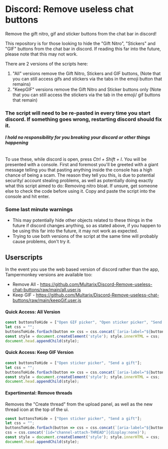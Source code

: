 # Discord: Remove useless chat buttons
Remove the gift nitro, gif and sticker buttons from the chat bar in discord!

This repository is for those looking to hide the "Gift Nitro", "Stickers" and "GIF" buttons from the chat bar in discord. If reading this far into the future, please note that this may not work.<br>

There are 2 versions of the scripts here:<br>
1. "All" versions remove the Gift Nitro, Stickers and GIF buttons, (Note that you can still access gifs and stickers via the tabs in the emoji button that remains)
2. "KeepGIF" versions remove the Gift Nitro and Sticker buttons only (Note that you can still access the stickers via the tab in the emoji/ gif buttons that remain)


###  **The script will need to be re-pasted in every time you start discord. If something goes wrong, restarting discord should fix it.**
#### _**I hold no responsibility for you breaking your discord or other things happening**_

<br>
To use these, while discord is open, press <i>Ctrl + Shift + I</i>. You will be presented with a console. First and foremost you'll be greeted with a giant message telling you that pasting anything inside the console has a high chance of being a scam. The reason they tell you this, is due to potential security/ account stealing problems, as well as potentially doing exactly what this script aimed to do: Removing nitro bloat. If unsure, get someone else to check the code before using it.
Copy and paste the script into the console and hit enter.<br>

### Some last minute warnings
- This may potentially hide other objects related to these things in the future if discord changes anything, so as stated above, if you happen to be using this far into the future, it may not work as expected.
- Trying to use both versions of the script at the same time will probably cause problems, don't try it.

## Userscripts
In the event you use the web based version of discord rather than the app, Tampermonkey versions are available too:
- Remove All - https://github.com/Multarix/Discord-Remove-useless-chat-buttons/raw/main/all.user.js
- Keep GIF - https://github.com/Multarix/Discord-Remove-useless-chat-buttons/raw/main/keepGif.user.js

#### Quick Access: All Version

```js
const buttonsToHide = ["Open GIF picker", "Open sticker picker", "Send a gift"];
let css = "";
buttonsToHide.forEach(button => css = css.concat(`[aria-label="${button}"]{display:none}`));
const style = document.createElement('style'); style.innerHTML = css;
document.head.appendChild(style);
```

#### Quick Access: Keep GIF Version

```js
const buttonsToHide = ["Open sticker picker", "Send a gift"];
let css = "";
buttonsToHide.forEach(button => css = css.concat(`[aria-label="${button}"]{display:none}`));
const style = document.createElement('style'); style.innerHTML = css;
document.head.appendChild(style);
```

#### Expertimental: Remove threads
Removes the "Create thread" from the upload panel, as well as the new thread icon at the top of the ui.

```js
const buttonsToHide = ["Open sticker picker", "Send a gift"];
let css = "";
buttonsToHide.forEach(button => css = css.concat(`[aria-label="${button}"]{display:none}`));
css = css.concat('[id="channel-attach-THREAD"]{display:none}');
const style = document.createElement('style'); style.innerHTML = css;
document.head.appendChild(style);
```
